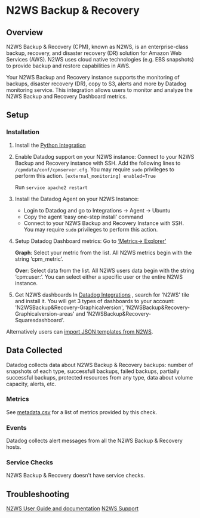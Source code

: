 # N2WS Backup & Recovery

## Overview

N2WS Backup & Recovery (CPM), known as N2WS, is an enterprise-class backup, recovery, and disaster recovery (DR) solution for Amazon Web Services (AWS). 
N2WS uses cloud native technologies (e.g. EBS snapshots) to provide backup and restore capabilities in AWS.

Your N2WS Backup and Recovery instance supports the monitoring of backups, disaster recovery (DR), copy to S3, alerts 
and more by Datadog monitoring service. 
This integration allows users to monitor and analyze the N2WS Backup and Recovery Dashboard metrics.

## Setup

### Installation

1.	Install the [Python Integration][1]


2.	Enable Datadog support on your N2WS instance:
    Connect to your N2WS Backup and Recovery instance with SSH. Add the following lines to `/cpmdata/conf/cpmserver.cfg`. You may require `sudo` privileges to  perform this action.
    `[external_monitoring]
    enabled=True`

    Run `service apache2 restart`


3.	Install the Datadog Agent on your N2WS Instance:

    - Login to Datadog and go to Integrations -> Agent -> Ubuntu
    - Copy the agent ‘easy one-step install’ command 
    - Connect to your N2WS Backup and Recovery Instance with SSH. You may require `sudo` privileges to perform this action.


4.	Setup Datadog Dashboard metrics:
    Go to [‘Metrics-> Explorer’][2]

    **Graph**: Select your metric from the list. All N2WS metrics begin with the string ‘cpm_metric’.

    **Over**: Select data from the list. All N2WS users data begin with the string ‘cpm:user:<user-name>’.
    You can select either a specific user or the entire N2WS instance.


5.	Get N2WS dashboards
    In [Datadog Integrations][3] , search for 'N2WS' tile and install it. 
        You will get 3 types of dashboards to your account:
        'N2WSBackup&Recovery-Graphicalversion', 'N2WSBackup&Recovery-Graphicalversion-areas' and 'N2WSBackup&Recovery-Squaresdashboard'.
 
Alternatively users can [import JSON templates from N2WS][4].


## Data Collected

Datadog collects data about N2WS Backup & Recovery backups: number of snapshots of each type, successfull backups, failed backups, partially successful backups, 
protected resources from any type, data about volume capacity, alerts, etc.


### Metrics

See [metadata.csv][5] for a list of metrics provided by this check.


### Events

Datadog collects alert messages from all the N2WS Backup & Recovery hosts.


### Service Checks

N2WS Backup & Recovery doesn't have service checks.


## Troubleshooting

[N2WS User Guide and documentation][6]
[N2WS Support][7] 



[1]: https://app.datadoghq.com/account/settings#integrations/python
[2]: https://app.datadoghq.com/metric/explorer
[3]: https://app.datadoghq.com/account/settings#integrations
[4]: https://support.n2ws.com/portal/en/kb/articles/datadog-templates
[5]: https://github.com/DataDog/integrations-extras/blob/master/n2ws/metadata.csv
[6]: https://n2ws.com/support/documentation
[7]: https://n2ws.com/support 
